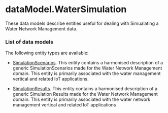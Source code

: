 # dataModel.WaterSimulation
These data models describe entities useful for dealing with Simualating a Water Network Management data.

### List of data models

The following entity types are available:
- [SimulationScenarios](). This entity contains a harmonised description of a generic SimulationScenarios made for
the Water Network Management domain. This entity is primarily associated
with the water management vertical and related IoT applications.


- [SimulationResults](). This entity contains a harmonised description of a generic Simulation Results made for
the Water Network Management domain. This entity is primarily associated
with the water network management vertical and related IoT applications
